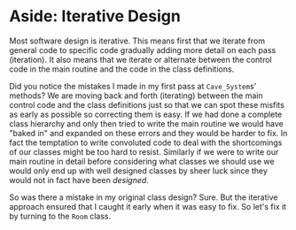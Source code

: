 # Aside: Iterative Design

Most software design is iterative. This means first that we iterate from
general code to specific code gradually adding more detail on each pass
(iteration). It also means that we iterate or alternate between the
control code in the main routine and the code in the class definitions.

Did you notice the mistakes I made in my first pass at `Cave_System`s'
methods? We are moving back and forth (iterating) between the main
control code and the class definitions just so that we can spot these
misfits as early as possible so correcting them is easy. If we had done
a complete class hierarchy and only then tried to write the main routine
we would have "baked in" and expanded on these errors and they would
be harder to fix. In fact the temptation to write convoluted code to
deal with the shortcomings of our classes might be too hard to resist.
Similarly if we were to write our main routine in detail before
considering what classes we should use we would only end up with well
designed classes by sheer luck since they would not in fact have
been *designed*.

So was there a mistake in my original class design? Sure. But the
iterative approach ensured that I caught it early when it was easy to
fix. So let's fix it by turning to the `Room` class.
